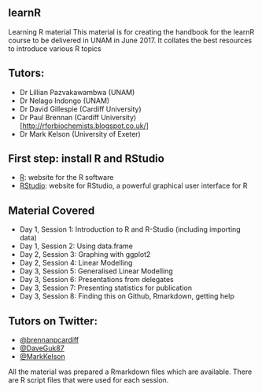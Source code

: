## learnR
Learning R material
This material is for creating the handbook for the learnR course to be delivered in UNAM in June 2017. It collates the best resources to introduce various R topics

## Tutors: 
* Dr Lillian Pazvakawambwa (UNAM)
* Dr Nelago Indongo (UNAM)
* Dr David Gillespie (Cardiff University)
* Dr Paul Brennan (Cardiff University) [http://rforbiochemists.blogspot.co.uk/]
* Dr Mark Kelson (University of Exeter)

## First step: install R and RStudio

* [R](https://www.r-project.org/): website for the R software
* [RStudio](https://www.rstudio.com/): website for RStudio, a powerful graphical user interface for R

## Material Covered

* Day 1, Session 1: Introduction to R and R-Studio (including importing data)
* Day 1, Session 2: Using data.frame
* Day 2, Session 3: Graphing with ggplot2
* Day 2, Session 4: Linear Modelling
* Day 3, Session 5: Generalised Linear Modelling
* Day 3, Session 6: Presentations from delegates
* Day 3, Session 7: Presenting statistics for publication
* Day 3, Session 8: Finding this on Github, Rmarkdown, getting help 

## Tutors on Twitter:
* [@brennanpcardiff](https://twitter.com/brennanpcardiff)
* [@DaveGuk87](https://twitter.com/daveguk87)
* [@MarkKelson](https://twitter.com/markkelson)


All the material was prepared a Rmarkdown files which are available. 
There are R script files that were used for each session. 


